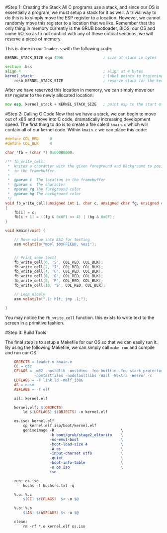 #Step 1: Creating the Stack
All C programs use a stack, and since our OS is essentially a program, we must setup a stack for it as well. A trivial way to do this is to simply move the ESP register to a location. However, we cannot randomly move this register to a location that we like. Remember that the only thing in memory currently is the GRUB bootloader, BIOS, our OS and some I/O, so as to not conflict with any of these critical sections, we will reserve a piece of memory.

This is done in our `loader.s` with the following code:

``` asm
KERNEL_STACK_SIZE equ 4096                  ; size of stack in bytes

section .bss
align 4                                     ; align at 4 bytes
kernel_stack:                               ; label points to beginning of memory
    resb KERNEL_STACK_SIZE                  ; reserve stack for the kernel
```

After we have reserved this location in memory, we can simply move our `ESP` register to the newly allocated location:

``` asm 
mov esp, kernel_stack + KERNEL_STACK_SIZE   ; point esp to the start of the stack (end of memory area)
```


#Step 2: Calling C Code
Now that we have a stack, we can begin to move out of x86 and move into C code, dramatically increasing development speed. The first thing to do is to create a file caleld `kmain.c` which will contain all of our kernel code. Within `kmain.c` we can place this code:

```c
#define COL_RED     0
#define COL_BLK 	4

char *fb = (char *) 0x000B8000;

/** fb_write_cell:
 *  Writes a character with the given foreground and background to position i
 *  in the framebuffer.
 *
 *  @param i  The location in the framebuffer
 *  @param c  The character
 *  @param fg The foreground color
 *  @param bg The background color
 */
void fb_write_cell(unsigned int i, char c, unsigned char fg, unsigned char bg)
{
    fb[i] = c;
    fb[i + 1] = ((fg & 0x0F) << 4) | (bg & 0x0F);
}

void kmain(void) {

	// Move value into ESI for testing
	asm volatile("movl $0xFFEEDD, %esi");


	// Print some text!
	fb_write_cell(0, 'S', COL_RED, COL_BLK);
	fb_write_cell(2, 'I', COL_RED, COL_BLK);
	fb_write_cell(4, 'G', COL_RED, COL_BLK);
	fb_write_cell(6, 'O', COL_RED, COL_BLK);
	fb_write_cell(8, 'P', COL_RED, COL_BLK);
	fb_write_cell(10, 'S', COL_RED, COL_BLK);

	// Loop nicely
	asm volatile(".1: hlt; jmp .1;");

}
```

You may notice the `fb_write_cell` function. this exists to write text to the screen in a primitive fashion. 

#Step 3: Build Tools

The final step is to setup a Makefile for our OS so that we can easily run it. By using the following Makefile, we can simply call `make run` and compile and run our OS.

```Makefile
    OBJECTS = loader.o kmain.o
    CC = gcc
    CFLAGS = -m32 -nostdlib -nostdinc -fno-builtin -fno-stack-protector \
             -nostartfiles -nodefaultlibs -Wall -Wextra -Werror -c
    LDFLAGS = -T link.ld -melf_i386
    AS = nasm
    ASFLAGS = -f elf

    all: kernel.elf

    kernel.elf: $(OBJECTS)
        ld $(LDFLAGS) $(OBJECTS) -o kernel.elf

    os.iso: kernel.elf
        cp kernel.elf iso/boot/kernel.elf
        genisoimage -R                              \
                    -b boot/grub/stage2_eltorito    \
                    -no-emul-boot                   \
                    -boot-load-size 4               \
                    -A os                           \
                    -input-charset utf8             \
                    -quiet                          \
                    -boot-info-table                \
                    -o os.iso                       \
                    iso

    run: os.iso
        bochs -f bochsrc.txt -q

    %.o: %.c
        $(CC) $(CFLAGS)  $< -o $@

    %.o: %.s
        $(AS) $(ASFLAGS) $< -o $@

    clean:
        rm -rf *.o kernel.elf os.iso
```